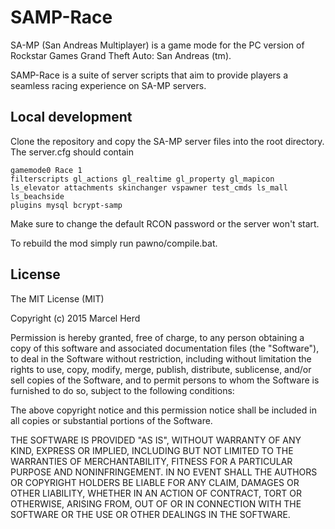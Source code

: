# SAMP-Race

SA-MP (San Andreas Multiplayer) is a game mode for the PC version of Rockstar Games Grand Theft Auto: San Andreas (tm).

SAMP-Race is a suite of server scripts that aim to provide players a seamless racing experience on SA-MP servers.

## Local development

Clone the repository and copy the SA-MP server files into the root directory. The server.cfg should contain

```
gamemode0 Race 1
filterscripts gl_actions gl_realtime gl_property gl_mapicon ls_elevator attachments skinchanger vspawner test_cmds ls_mall ls_beachside
plugins mysql bcrypt-samp
```

Make sure to change the default RCON password or the server won't start.

To rebuild the mod simply run pawno/compile.bat.

## License

The MIT License (MIT)

Copyright (c) 2015 Marcel Herd

Permission is hereby granted, free of charge, to any person obtaining a copy
of this software and associated documentation files (the "Software"), to deal
in the Software without restriction, including without limitation the rights
to use, copy, modify, merge, publish, distribute, sublicense, and/or sell
copies of the Software, and to permit persons to whom the Software is
furnished to do so, subject to the following conditions:

The above copyright notice and this permission notice shall be included in all
copies or substantial portions of the Software.

THE SOFTWARE IS PROVIDED "AS IS", WITHOUT WARRANTY OF ANY KIND, EXPRESS OR
IMPLIED, INCLUDING BUT NOT LIMITED TO THE WARRANTIES OF MERCHANTABILITY,
FITNESS FOR A PARTICULAR PURPOSE AND NONINFRINGEMENT. IN NO EVENT SHALL THE
AUTHORS OR COPYRIGHT HOLDERS BE LIABLE FOR ANY CLAIM, DAMAGES OR OTHER
LIABILITY, WHETHER IN AN ACTION OF CONTRACT, TORT OR OTHERWISE, ARISING FROM,
OUT OF OR IN CONNECTION WITH THE SOFTWARE OR THE USE OR OTHER DEALINGS IN THE
SOFTWARE.